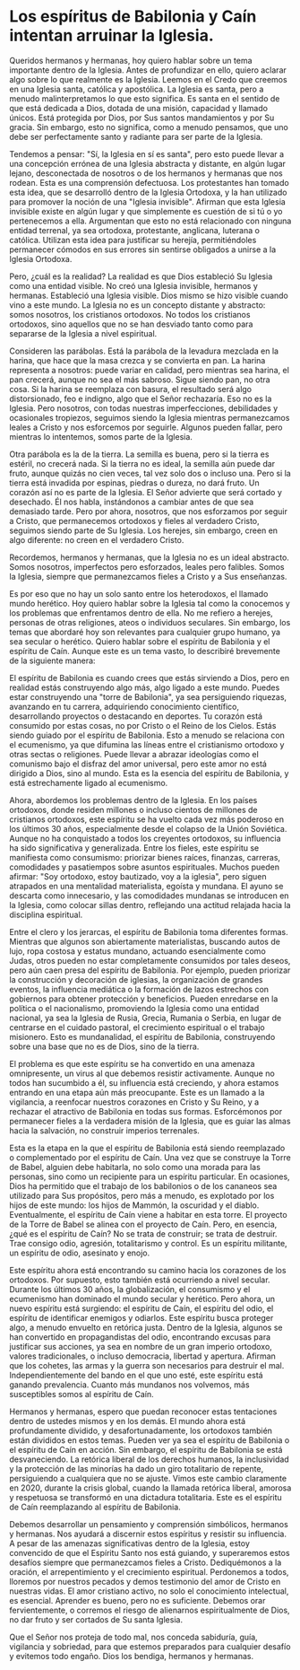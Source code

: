 # Los espíritus de Babilonia y Caín intentan arruinar la Iglesia.  

Queridos hermanos y hermanas, hoy quiero hablar sobre un tema importante dentro de la Iglesia. Antes de profundizar en ello, quiero aclarar algo sobre lo que realmente es la Iglesia. Leemos en el Credo que creemos en una Iglesia santa, católica y apostólica. La Iglesia es santa, pero a menudo malinterpretamos lo que esto significa. Es santa en el sentido de que está dedicada a Dios, dotada de una misión, capacidad y llamado únicos. Está protegida por Dios, por Sus santos mandamientos y por Su gracia. Sin embargo, esto no significa, como a menudo pensamos, que uno debe ser perfectamente santo y radiante para ser parte de la Iglesia.  

Tendemos a pensar: "Sí, la Iglesia en sí es santa", pero esto puede llevar a una concepción errónea de una Iglesia abstracta y distante, en algún lugar lejano, desconectada de nosotros o de los hermanos y hermanas que nos rodean. Esta es una comprensión defectuosa. Los protestantes han tomado esta idea, que se desarrolló dentro de la Iglesia Ortodoxa, y la han utilizado para promover la noción de una "Iglesia invisible". Afirman que esta Iglesia invisible existe en algún lugar y que simplemente es cuestión de si tú o yo pertenecemos a ella. Argumentan que esto no está relacionado con ninguna entidad terrenal, ya sea ortodoxa, protestante, anglicana, luterana o católica. Utilizan esta idea para justificar su herejía, permitiéndoles permanecer cómodos en sus errores sin sentirse obligados a unirse a la Iglesia Ortodoxa.  

Pero, ¿cuál es la realidad? La realidad es que Dios estableció Su Iglesia como una entidad visible. No creó una Iglesia invisible, hermanos y hermanas. Estableció una Iglesia visible. Dios mismo se hizo visible cuando vino a este mundo. La Iglesia no es un concepto distante y abstracto: somos nosotros, los cristianos ortodoxos. No todos los cristianos ortodoxos, sino aquellos que no se han desviado tanto como para separarse de la Iglesia a nivel espiritual.  

Consideren las parábolas. Está la parábola de la levadura mezclada en la harina, que hace que la masa crezca y se convierta en pan. La harina representa a nosotros: puede variar en calidad, pero mientras sea harina, el pan crecerá, aunque no sea el más sabroso. Sigue siendo pan, no otra cosa. Si la harina se reemplaza con basura, el resultado será algo distorsionado, feo e indigno, algo que el Señor rechazaría. Eso no es la Iglesia. Pero nosotros, con todas nuestras imperfecciones, debilidades y ocasionales tropiezos, seguimos siendo la Iglesia mientras permanezcamos leales a Cristo y nos esforcemos por seguirle. Algunos pueden fallar, pero mientras lo intentemos, somos parte de la Iglesia.  

Otra parábola es la de la tierra. La semilla es buena, pero si la tierra es estéril, no crecerá nada. Si la tierra no es ideal, la semilla aún puede dar fruto, aunque quizás no cien veces, tal vez solo dos o incluso una. Pero si la tierra está invadida por espinas, piedras o dureza, no dará fruto. Un corazón así no es parte de la Iglesia. El Señor advierte que será cortado y desechado. Él nos habla, instándonos a cambiar antes de que sea demasiado tarde. Pero por ahora, nosotros, que nos esforzamos por seguir a Cristo, que permanecemos ortodoxos y fieles al verdadero Cristo, seguimos siendo parte de Su Iglesia. Los herejes, sin embargo, creen en algo diferente: no creen en el verdadero Cristo.  

Recordemos, hermanos y hermanas, que la Iglesia no es un ideal abstracto. Somos nosotros, imperfectos pero esforzados, leales pero falibles. Somos la Iglesia, siempre que permanezcamos fieles a Cristo y a Sus enseñanzas.  

Es por eso que no hay un solo santo entre los heterodoxos, el llamado mundo herético. Hoy quiero hablar sobre la Iglesia tal como la conocemos y los problemas que enfrentamos dentro de ella. No me refiero a herejes, personas de otras religiones, ateos o individuos seculares. Sin embargo, los temas que abordaré hoy son relevantes para cualquier grupo humano, ya sea secular o herético. Quiero hablar sobre el espíritu de Babilonia y el espíritu de Caín. Aunque este es un tema vasto, lo describiré brevemente de la siguiente manera:  

El espíritu de Babilonia es cuando crees que estás sirviendo a Dios, pero en realidad estás construyendo algo más, algo ligado a este mundo. Puedes estar construyendo una "torre de Babilonia", ya sea persiguiendo riquezas, avanzando en tu carrera, adquiriendo conocimiento científico, desarrollando proyectos o destacando en deportes. Tu corazón está consumido por estas cosas, no por Cristo o el Reino de los Cielos. Estás siendo guiado por el espíritu de Babilonia. Esto a menudo se relaciona con el ecumenismo, ya que difumina las líneas entre el cristianismo ortodoxo y otras sectas o religiones. Puede llevar a abrazar ideologías como el comunismo bajo el disfraz del amor universal, pero este amor no está dirigido a Dios, sino al mundo. Esta es la esencia del espíritu de Babilonia, y está estrechamente ligado al ecumenismo.  

Ahora, abordemos los problemas dentro de la Iglesia. En los países ortodoxos, donde residen millones o incluso cientos de millones de cristianos ortodoxos, este espíritu se ha vuelto cada vez más poderoso en los últimos 30 años, especialmente desde el colapso de la Unión Soviética. Aunque no ha conquistado a todos los creyentes ortodoxos, su influencia ha sido significativa y generalizada. Entre los fieles, este espíritu se manifiesta como consumismo: priorizar bienes raíces, finanzas, carreras, comodidades y pasatiempos sobre asuntos espirituales. Muchos pueden afirmar: "Soy ortodoxo, estoy bautizado, voy a la iglesia", pero siguen atrapados en una mentalidad materialista, egoísta y mundana. El ayuno se descarta como innecesario, y las comodidades mundanas se introducen en la Iglesia, como colocar sillas dentro, reflejando una actitud relajada hacia la disciplina espiritual.  

Entre el clero y los jerarcas, el espíritu de Babilonia toma diferentes formas. Mientras que algunos son abiertamente materialistas, buscando autos de lujo, ropa costosa y estatus mundano, actuando esencialmente como Judas, otros pueden no estar completamente consumidos por tales deseos, pero aún caen presa del espíritu de Babilonia. Por ejemplo, pueden priorizar la construcción y decoración de iglesias, la organización de grandes eventos, la influencia mediática o la formación de lazos estrechos con gobiernos para obtener protección y beneficios. Pueden enredarse en la política o el nacionalismo, promoviendo la Iglesia como una entidad nacional, ya sea la Iglesia de Rusia, Grecia, Rumania o Serbia, en lugar de centrarse en el cuidado pastoral, el crecimiento espiritual o el trabajo misionero. Esto es mundanalidad, el espíritu de Babilonia, construyendo sobre una base que no es de Dios, sino de la tierra.

El problema es que este espíritu se ha convertido en una amenaza omnipresente, un virus al que debemos resistir activamente. Aunque no todos han sucumbido a él, su influencia está creciendo, y ahora estamos entrando en una etapa aún más preocupante. Este es un llamado a la vigilancia, a reenfocar nuestros corazones en Cristo y Su Reino, y a rechazar el atractivo de Babilonia en todas sus formas. Esforcémonos por permanecer fieles a la verdadera misión de la Iglesia, que es guiar las almas hacia la salvación, no construir imperios terrenales.

Esta es la etapa en la que el espíritu de Babilonia está siendo reemplazado o complementado por el espíritu de Caín. Una vez que se construye la Torre de Babel, alguien debe habitarla, no solo como una morada para las personas, sino como un recipiente para un espíritu particular. En ocasiones, Dios ha permitido que el trabajo de los babilonios o de los cananeos sea utilizado para Sus propósitos, pero más a menudo, es explotado por los hijos de este mundo: los hijos de Mammón, la oscuridad y el diablo. Eventualmente, el espíritu de Caín viene a habitar en esta torre. El proyecto de la Torre de Babel se alinea con el proyecto de Caín. Pero, en esencia, ¿qué es el espíritu de Caín? No se trata de construir; se trata de destruir. Trae consigo odio, agresión, totalitarismo y control. Es un espíritu militante, un espíritu de odio, asesinato y enojo.

Este espíritu ahora está encontrando su camino hacia los corazones de los ortodoxos. Por supuesto, esto también está ocurriendo a nivel secular. Durante los últimos 30 años, la globalización, el consumismo y el ecumenismo han dominado el mundo secular y herético. Pero ahora, un nuevo espíritu está surgiendo: el espíritu de Caín, el espíritu del odio, el espíritu de identificar enemigos y odiarlos. Este espíritu busca proteger algo, a menudo envuelto en retórica justa. Dentro de la Iglesia, algunos se han convertido en propagandistas del odio, encontrando excusas para justificar sus acciones, ya sea en nombre de un gran imperio ortodoxo, valores tradicionales, o incluso democracia, libertad y apertura. Afirman que los cohetes, las armas y la guerra son necesarios para destruir el mal. Independientemente del bando en el que uno esté, este espíritu está ganando prevalencia. Cuanto más mundanos nos volvemos, más susceptibles somos al espíritu de Caín.

Hermanos y hermanas, espero que puedan reconocer estas tentaciones dentro de ustedes mismos y en los demás. El mundo ahora está profundamente dividido, y desafortunadamente, los ortodoxos también están divididos en estos temas. Pueden ver ya sea el espíritu de Babilonia o el espíritu de Caín en acción. Sin embargo, el espíritu de Babilonia se está desvaneciendo. La retórica liberal de los derechos humanos, la inclusividad y la protección de las minorías ha dado un giro totalitario de repente, persiguiendo a cualquiera que no se ajuste. Vimos este cambio claramente en 2020, durante la crisis global, cuando la llamada retórica liberal, amorosa y respetuosa se transformó en una dictadura totalitaria. Este es el espíritu de Caín reemplazando al espíritu de Babilonia.

Debemos desarrollar un pensamiento y comprensión simbólicos, hermanos y hermanas. Nos ayudará a discernir estos espíritus y resistir su influencia. A pesar de las amenazas significativas dentro de la Iglesia, estoy convencido de que el Espíritu Santo nos está guiando, y superaremos estos desafíos siempre que permanezcamos fieles a Cristo. Dediquémonos a la oración, el arrepentimiento y el crecimiento espiritual. Perdonemos a todos, lloremos por nuestros pecados y demos testimonio del amor de Cristo en nuestras vidas. El amor cristiano activo, no solo el conocimiento intelectual, es esencial. Aprender es bueno, pero no es suficiente. Debemos orar fervientemente, o corremos el riesgo de alienarnos espiritualmente de Dios, no dar fruto y ser cortados de Su santa Iglesia.

Que el Señor nos proteja de todo mal, nos conceda sabiduría, guía, vigilancia y sobriedad, para que estemos preparados para cualquier desafío y evitemos todo engaño. Dios los bendiga, hermanos y hermanas.

